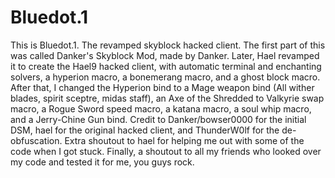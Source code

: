 # Bluedot.1
This is Bluedot.1. The revamped skyblock hacked client.
The first part of this was called Danker's Skyblock Mod, made by Danker.
Later, Hael revamped it to create the Hael9 hacked client, with automatic terminal and enchanting solvers, a hyperion macro, a bonemerang macro, and a ghost block macro.
After that, I changed the Hyperion bind to a Mage weapon bind (All wither blades, spirit sceptre, midas staff), an Axe of the Shredded to Valkyrie swap macro, a Rogue Sword speed macro, a katana macro, a soul whip macro, and a Jerry-Chine Gun bind.
Credit to Danker/bowser0000 for the initial DSM, hael for the original hacked client, and ThunderW0lf for the de-obfuscation.
Extra shoutout to hael for helping me out with some of the code when I got stuck.
Finally, a shoutout to all my friends who looked over my code and tested it for me, you guys rock.
